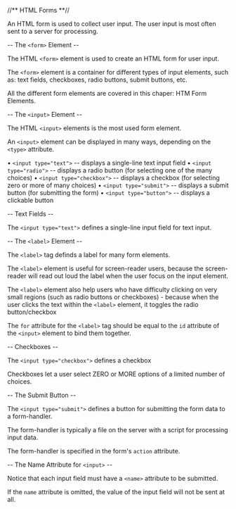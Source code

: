 //** HTML Forms **//

An HTML form is used to collect user input. The user input is most often sent to a server for processing.

-- The `<form>` Element --

The HTML `<form>` element is used to create an HTML form for user input.

The `<form>` element is a container for different types of input elements, such as: text fields, checkboxes, radio buttons, submit buttons, etc.

All the different form elements are covered in this chaper: HTM Form Elements.

-- The `<input>` Element --

The HTML `<input>` elements is the most used form element.

An `<input>` element can be displayed in many ways, depending on the `<type>` attribute.

• `<input type="text">` -- displays a single-line text input field
• `<input type="radio">` -- displays a radio button (for selecting one of the many choices)
• `<input type="checkbox">` -- displays a checkbox (for selecting zero or more of many choices)
• `<input type="submit">` -- displays a submit button (for submitting the form)
• `<input type="button">` -- displays a clickable button

-- Text Fields --

The `<input type="text">` defines a single-line input field for text input.

-- The `<label>` Element --

The `<label>` tag definds a label for many form elements.

The `<label>` element is useful for screen-reader users, because the screen-reader will read out loud the label when the user focus on the input element.

The `<label>` element also help users who have difficulty clicking on very small regions (such as radio buttons or checkboxes) - because when the user clicks the text within the `<label>` element, it toggles the radio button/checkbox

The `for` attribute for the `<label>` tag should be equal to the `id` attribute of the `<input>` element to bind them together.

-- Checkboxes --

The `<input type="checkbox">` defines a checkbox

Checkboxes let a user select ZERO or MORE options of a limited number of choices.

-- The Submit Button --

The `<input type="submit">` defines a button for submitting the form data to a form-handler.

The form-handler is typically a file on the server with a script for processing input data.

The form-handler is specified in the form's `action` attribute.

-- The Name Attribute for `<input>` --

Notice that each input field must have a `<name>` attribute to be submitted.

If the `name` attribute is omitted, the value of the input field will not be sent at all.


